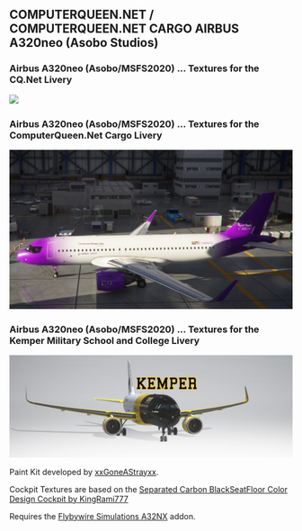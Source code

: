 ## COMPUTERQUEEN.NET / COMPUTERQUEEN.NET CARGO AIRBUS A320neo (Asobo Studios)

### Airbus A320neo (Asobo/MSFS2020) ... Textures for the CQ.Net Livery
<img src="https://github.com/dizzyqueen/CQNet_fsx_plane_paints/blob/master/MSFS2020/CQ_A20N/N320CQ.PNG" >

### Airbus A320neo (Asobo/MSFS2020) ... Textures for the ComputerQueen.Net Cargo Livery
<img src="https://github.com/dizzyqueen/CQNet_fsx_plane_paints/blob/master/MSFS2020/CQ_A20N/N320CC.png" >

### Airbus A320neo (Asobo/MSFS2020) ... Textures for the Kemper Military School and College Livery
<img src="https://github.com/dizzyqueen/CQNet_fsx_plane_paints/blob/master/MSFS2020/CQ_A20N/n1844k.jpg" >

Paint Kit developed by <a href="https://flightsim.to/file/3707/a320-neo-8k-paint-kit-psd-format">xxGoneAStrayxx</a>.

Cockpit Textures are based on the <a href="https://flightsim.to/file/7872/carbon-design-cockpit-fixed">Separated Carbon BlackSeatFloor Color Design Cockpit 
by KingRami777</a>

Requires the <a href="https://flybywiresim.com/">Flybywire Simulations A32NX</a> addon.
